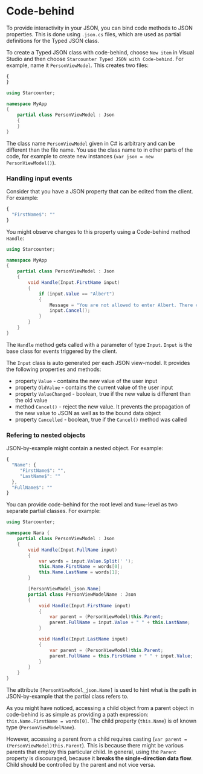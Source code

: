 # Code-behind

To provide interactivity in your JSON, you can bind code methods to JSON properties. This is done using `.json.cs` files, which are used as partial definitions for the Typed JSON class.

To create a Typed JSON class with code-behind, choose `New item` in Visual Studio and then choose `Starcounter Typed JSON with Code-behind`. For example, name it `PersonViewModel`. This creates two files:



```javascript
{
}
```



```csharp
using Starcounter;

namespace MyApp
{
    partial class PersonViewModel : Json
    {
    }
}
```

The class name `PersonViewModel` given in C\# is arbitrary and can be different than the file name. You use the class name to in other parts of the code, for example to create new instances \(`var json = new PersonViewModel()`\).

### Handling input events

Consider that you have a JSON property that can be edited from the client. For example:



```javascript
{
  "FirstName$": ""
}
```

You might observe changes to this property using a Code-behind method `Handle`:



```csharp
using Starcounter;

namespace MyApp
{
    partial class PersonViewModel : Json
    {
        void Handle(Input.FirstName input)
        {
            if (input.Value == "Albert")
            {
                Message = "You are not allowed to enter Albert. There can be only one.";
                input.Cancel();
            }
        }
    }
}
```

The `Handle` method gets called with a parameter of type `Input`. `Input` is the base class for events triggered by the client.

The `Input` class is auto generated per each JSON view-model. It provides the following properties and methods:

* property `Value` - contains the new value of the user input
* property `OldValue` - contains the current value of the user input
* property `ValueChanged` - boolean, true if the new value is different than the old value
* method `Cancel()` - reject the new value. It prevents the propagation of the new value to JSON as well as to the bound data object
* property `Cancelled` - boolean, true if the `Cancel()` method was called

### Refering to nested objects

JSON-by-example might contain a nested object. For example:



```javascript
{
  "Name": {
     "FirstName$": "",
     "LastName$": ""
  },
  "FullName$": ""
}
```

You can provide code-behind for the root level and `Name`-level as two separate partial classes. For example:

```csharp
using Starcounter;

namespace Nara {
    partial class PersonViewModel : Json
    {
        void Handle(Input.FullName input)
        {
            var words = input.Value.Split(' ');
            this.Name.FirstName = words[0];
            this.Name.LastName = words[1];
        }

        [PersonViewModel_json.Name]
        partial class PersonViewModelName : Json
        {
            void Handle(Input.FirstName input)
            {
                var parent = (PersonViewModel)this.Parent;
                parent.FullName = input.Value + " " + this.LastName;
            }

            void Handle(Input.LastName input)
            {
                var parent = (PersonViewModel)this.Parent;
                parent.FullName = this.FirstName + " " + input.Value;
            }
        }
    }
}
```

The attribute `[PersonViewModel_json.Name]` is used to hint what is the path in JSON-by-example that the partial class refers to.

As you might have noticed, accessing a child object from a parent object in code-behind is as simple as providing a path expression: `this.Name.FirstName = words[0]`. The child property \(`this.Name`\) is of known type \(`PersonViewModelName`\).

However, accessing a parent from a child requires casting \(`var parent = (PersonViewModel)this.Parent`\). This is because there might be various parents that employ this particular child. In general, using the `Parent` property is discouraged, because it **breaks the single-direction data flow**. Child should be controlled by the parent and not vice versa.

